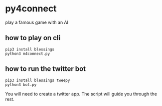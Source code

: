 # py4connect
play a famous game with an AI

## how to play on cli
```
pip3 install blessings
python3 m4connect.py
```

## how to run the twitter bot
```
pip3 install blessings tweepy
python3 bot.py
```
You will need to create a twitter app. The script will guide you through the rest.
